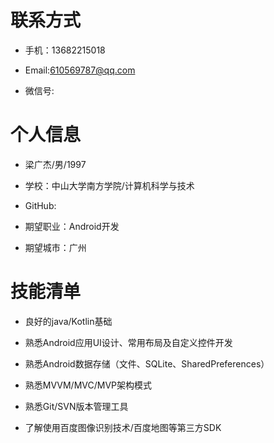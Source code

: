 # 联系方式

- 手机：13682215018

- Email:610569787@qq.com

- 微信号:

# 个人信息

- 梁广杰/男/1997

- 学校：中山大学南方学院/计算机科学与技术

- GitHub:

- 期望职业：Android开发

- 期望城市：广州

# 技能清单

- 良好的java/Kotlin基础

- 熟悉Android应用UI设计、常用布局及自定义控件开发

- 熟悉Android数据存储（文件、SQLite、SharedPreferences）

- 熟悉MVVM/MVC/MVP架构模式

- 熟悉Git/SVN版本管理工具

- 了解使用百度图像识别技术/百度地图等第三方SDK
